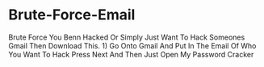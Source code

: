 # Brute-Force-Email
Brute Force You Benn Hacked Or Simply Just Want To Hack Someones Gmail Then Download This. 1) Go Onto Gmail And Put In The Email Of Who You Want To Hack  Press Next And Then Just Open My Password Cracker
